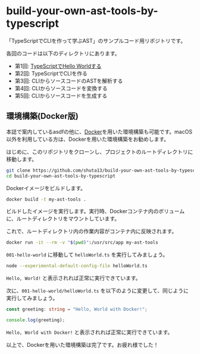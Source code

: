 # build-your-own-ast-tools-by-typescript

「TypeScriptでCLIを作って学ぶAST」のサンプルコード用リポジトリです。

各回のコードは以下のディレクトリにあります。

- 第1回: [TypeScriptでHello Worldする](./001-hello-world)
- 第2回: TypeScriptでCLIを作る
- 第3回: CLIからソースコードのASTを解析する
- 第4回: CLIからソースコードを変換する
- 第5回: CLIからソースコードを生成する

## 環境構築(Docker版)

本誌で案内しているasdfの他に、[Docker](https://www.docker.com)を用いた環境構築も可能です。macOS 以外を利用している方は、Dockerを用いた環境構築をお勧めします。

はじめに、このリポジトリをクローンし、プロジェクトのルートディレクトリに移動します。

```bash
git clone https://github.com/shuta13/build-your-own-ast-tools-by-typescript
cd build-your-own-ast-tools-by-typescript
```

Dockerイメージをビルドします。

```bash
docker build -t my-ast-tools .
```

ビルドしたイメージを実行します。実行時、Dockerコンテナ内のボリュームに、ルートディレクトリをマウントしています。

これで、ルートディレクトリ内の作業内容がコンテナ内に反映されます。

```bash
docker run -it --rm -v "$(pwd)":/usr/src/app my-ast-tools
```

`001-hello-world` に移動して `helloWorld.ts` を実行してみましょう。

```bash
node --experimental-default-config-file helloWorld.ts
```

`Hello, World!` と表示されれば正常に実行できています。

次に、`001-hello-world/helloWorld.ts` を以下のように変更して、同じように実行してみましょう。

```typescript
const greeting: string = "Hello, World with Docker!";

console.log(greeting);
```

`Hello, World with Docker!` と表示されれば正常に実行できています。

以上で、Dockerを用いた環境構築は完了です。お疲れ様でした！
